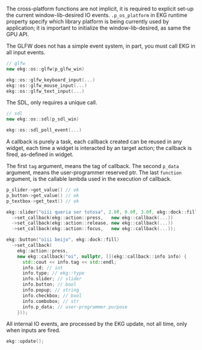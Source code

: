 The cross-platform functions are not implicit, it is required
to explicit set-up the current window-lib-desired IO events.
`.p_os_platform` in EKG runtime property specify which
library platform is being currently used by application;
it is important to initialize the window-lib-desired,
as same the GPU API. 

The GLFW does not has a simple event system, in part, you
must call EKG in all input events.

```cpp
// glfw
new ekg::os::glfw(p_glfw_win)

ekg::os::glfw_keyboard_input(...)
ekg::os::glfw_mouse_input(...)
ekg::os::glfw_text_input(...)
```

The SDL, only requires a unique call.

```cpp
// sdl
new ekg::os::sdl(p_sdl_win)

ekg::os::sdl_poll_event(...)
```

A callback is purely a task, each callback created can be reused in any widget,
each time a widget is interacted by an target action;
the callback is fired, as-defined in widget.

The first `tag` argument, means the tag of callback.
The second `p_data` argument, means the user-programmer reserved ptr.
The last `function` argument, is the callable lambda used in the execution of callback. 

```cpp
p_slider->get_value() // ok
p_button->get_value() // ok
p_textbox->get_text() // ok

ekg::slider("oiii queria ser totosa", 2.0f, 0.0f, 3.0f, ekg::dock::fill)
  ->set_callback(ekg::action::press,   new ekg::callback(...))
  ->set_callback(ekg::action::release, new ekg::callback(...))
  ->set_callback(ekg::action::focus,   new ekg::callback(...));

ekg::button("oiii beijo", ekg::dock::fill)
  ->set_callback(
    ekg::action::press,
    new ekg::callback("oi", nullptr, [](ekg::callback::info info) {
      std::cout << info.tag << std::endl;
      info.id; // int
      info.type; // ekg::type
      info.slider; // slider
      info.button; // bool
      info.popup; // string
      info.checkbox; // bool
      info.combobox; // str
      info.p_data; // user-programmer purpose 
    }));
```

All internal IO events, are processed by the EKG update,
not all time, only when inputs are fired.

```cpp
ekg::update();
```